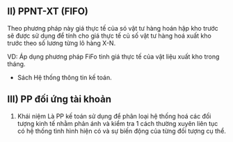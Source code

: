## II) PPNT-XT (FIFO)
Theo phương pháp này giá thực tế của só vật tư hàng hoán hập kho trước sẽ được sử dụng để tính cho giá thực tế củ số vật tư hàng hoá xuất kho trước theo số lương từng lô hàng X-N.

VD: Áp dụng phương pháp FiFo tinh giá thực tế của vật liệu xuất kho trong tháng.
- Sách Hệ thống thông tin kế toán.
## III) PP đối ứng tài khoản
1. Khái niệm
Là PP kế toán sử dụng để phân loại hệ thống hoá các đối tượng kinh tế nhằm phản ánh và kiểm tra 1 cách thường xuyên liên tục có hệ thống tình hình hiện có và sự biến động của từng đối tượng cụ thể.
